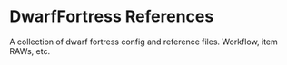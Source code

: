 DwarfFortress References
======================

A collection of dwarf fortress config and reference files. Workflow, item RAWs, etc.
